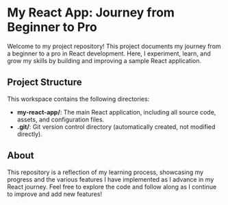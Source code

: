 # My React App: Journey from Beginner to Pro

Welcome to my project repository! This project documents my journey from a beginner to a pro in React development. Here, I experiment, learn, and grow my skills by building and improving a sample React application.

## Project Structure

This workspace contains the following directories:

- **my-react-app/**: The main React application, including all source code, assets, and configuration files.
- **.git/**: Git version control directory (automatically created, not modified directly).

## About
This repository is a reflection of my learning process, showcasing my progress and the various features I have implemented as I advance in my React journey. Feel free to explore the code and follow along as I continue to improve and add new features! 